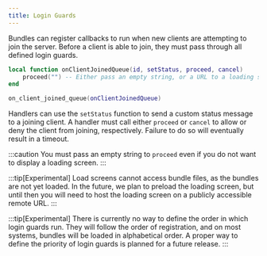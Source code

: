 ```yaml
---
title: Login Guards
---
```


Bundles can register callbacks to run when new clients are attempting to join the server. Before a client is able to join, they must pass through all defined login guards.

```lua
local function onClientJoinedQueue(id, setStatus, proceed, cancel)
	proceed("") -- Either pass an empty string, or a URL to a loading screen
end

on_client_joined_queue(onClientJoinedQueue)
```

Handlers can use the `setStatus` function to send a custom status message to a joining client. A handler must call either `proceed` or `cancel` to allow or deny the client from joining, respectively. Failure to do so will eventually result in a timeout.

:::caution
You must pass an empty string to `proceed` even if you do not want to display a loading screen.
:::

:::tip[Experimental]
Load screens cannot access bundle files, as the bundles are not yet loaded. In the future, we plan to preload the loading screen, but until then you will need to host the loading screen on a publicly accessible remote URL.
:::

:::tip[Experimental]
There is currently no way to define the order in which login guards run. They will follow the order of registration, and on most systems, bundles will be loaded in alphabetical order. A proper way to define the priority of login guards is planned for a future release.
:::
